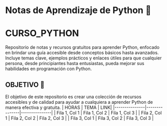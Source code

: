 # Notas de Aprendizaje de Python 🐍

# CURSO_PYTHON
Repositorio de notas y recursos gratuitos para aprender Python, enfocado en brindar una guía accesible desde conceptos básicos hasta avanzados. Incluye temas clave, ejemplos prácticos y enlaces útiles para que cualquier persona, desde principiantes hasta entusiastas, pueda mejorar sus habilidades en programación con Python.
## OBJETIVO 🎯

El objetivo de este repositorio es crear una colección de recursos accesibles y de calidad para ayudar a cualquiera a aprender Python de manera efectiva y gratuita.
| HORAS | TEMA  | LINK|
|---------------|---------------|---------------|
| Fila 1, Col 1 | Fila 1, Col 2 | Fila 1, Col 3 |
| Fila 2, Col 1 | Fila 2, Col 2 | Fila 2, Col 3 |
| Fila 3, Col 1 | Fila 3, Col 2 | Fila 3, Col 3 |
